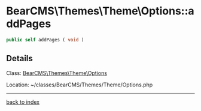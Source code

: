 # BearCMS\Themes\Theme\Options::addPages

```php
public self addPages ( void )
```

## Details

Class: [BearCMS\Themes\Theme\Options](bearcms.themes.theme.options.class.md)

Location: ~/classes/BearCMS/Themes/Theme/Options.php

---

[back to index](index.md)

